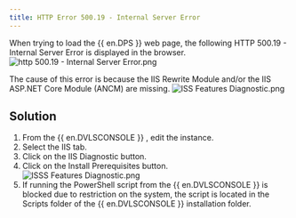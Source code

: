 ```yaml
---
title: HTTP Error 500.19 - Internal Server Error
---
```

When trying to load the {{ en.DPS }} web page, the following HTTP 500.19 - Internal Server Error is displayed in the browser.  
![http 500.19 - Internal Server Error.png](/img/en/kb/kb8102.png)  

The cause of this error is because the IIS Rewrite Module and/or the IIS ASP.NET Core Module (ANCM) are missing.
![ISS Features Diagnostic.png](/img/en/kb/kb8103.png)

## Solution

1. From the {{ en.DVLSCONSOLE }} , edit the instance.
1. Select the IIS tab.
1. Click on the IIS Diagnostic button.
1. Click on the Install Prerequisites button.  
![ISSS Features Diagnostic.png](/img/en/kb/kb8104.png)
1. If running the PowerShell script from the {{ en.DVLSCONSOLE }} is blocked due to restriction on the system, the script is located in the Scripts folder of the {{ en.DVLSCONSOLE }} installation folder.
